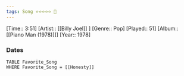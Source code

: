 ```yaml
---
tags: Song ⭐⭐⭐⭐⭐ 💛
---
```

[Time:: 3:51]
[Artist:: [[Billy Joel]] ]
[Genre:: Pop]
[Played:: 51]
[Album:: [[Piano Man (1978)]]]
[Year:: 1978]
### Dates
````dataview
TABLE Favorite_Song
WHERE Favorite_Song = [[Honesty]]
````